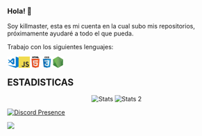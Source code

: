 ### Hola! 👋

Soy killmaster, esta es mi cuenta en la cual subo mis repositorios, próximamente ayudaré a todo el que pueda.

Trabajo con los siguientes lenguajes:

<img align="left" alt="Visual Studio Code" width="26px" src="https://raw.githubusercontent.com/github/explore/80688e429a7d4ef2fca1e82350fe8e3517d3494d/topics/visual-studio-code/visual-studio-code.png" style="max-width:100%;"> <img align="left" alt="JavaScript" width="26px" src="https://raw.githubusercontent.com/github/explore/80688e429a7d4ef2fca1e82350fe8e3517d3494d/topics/javascript/javascript.png" style="max-width:100%;"> <img align="left" alt="HTML5" width="26px" src="https://raw.githubusercontent.com/github/explore/80688e429a7d4ef2fca1e82350fe8e3517d3494d/topics/html/html.png" style="max-width:100%;"> <img align="left" alt="CSS3" width="26px" src="https://raw.githubusercontent.com/github/explore/80688e429a7d4ef2fca1e82350fe8e3517d3494d/topics/css/css.png" style="max-width:100%;"> <img align="left" alt="Node.js" width="26px" src="https://raw.githubusercontent.com/github/explore/80688e429a7d4ef2fca1e82350fe8e3517d3494d/topics/nodejs/nodejs.png" style="max-width:100%;">‎      ‏‏‎
‎      ‏‏‎
‎      ‏‏‎
## ESTADISTICAS

  <div class="offset-md-4" align="center" style="margin:10px;">
    <img height="250" width="500" src="https://github-readme-stats.vercel.app/api?username=killmasterMC&show_icons=true&theme=algolia&count_private=true" alt="Stats"> 
    <a><img height="250" width="300" src="https://github-readme-stats.vercel.app/api/top-langs/?username=killmasterMC&langs_count=8&theme=algolia&langs_count=5" alt="Stats 2"</a>
  </div>

[![Discord Presence](https://lanyard-profile-readme.vercel.app/api/707604740774690918)](https://discord.com/users/707604740774690918)



<div align="left">
  <a href="https://discord.com/users/707604740774690918">
    <img src="https://lanyard-profile-readme.vercel.app/api/707604740774690918?animated=true" align="left" height="205">
  </a>
</div>

